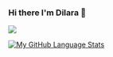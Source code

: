 ### Hi there I'm Dilara 👋

<!--
**dilaraozkaynak/dilaraozkaynak** is a ✨ _special_ ✨ repository because its `README.md` (this file) appears on your GitHub profile.

Here are some ideas to get you started:

- 🔭 I’m currently working on C# MVC
- 🌱 I’m currently learning Java + React
- 📫 How to reach me: https://www.linkedin.com/in/dilaraozkaynak/
-->
<img src="https://github-readme-stats.vercel.app/api?username=dilaraozkaynak&&show_icons=true&title_color=ffffff&icon_color=bb2acf&text_color=daf7dc&bg_color=151515">

[![My GitHub Language Stats](https://github-readme-stats.vercel.app/api/top-langs/?username=dilaraozkaynak&langs_count=5&theme=tokyonight)]()

